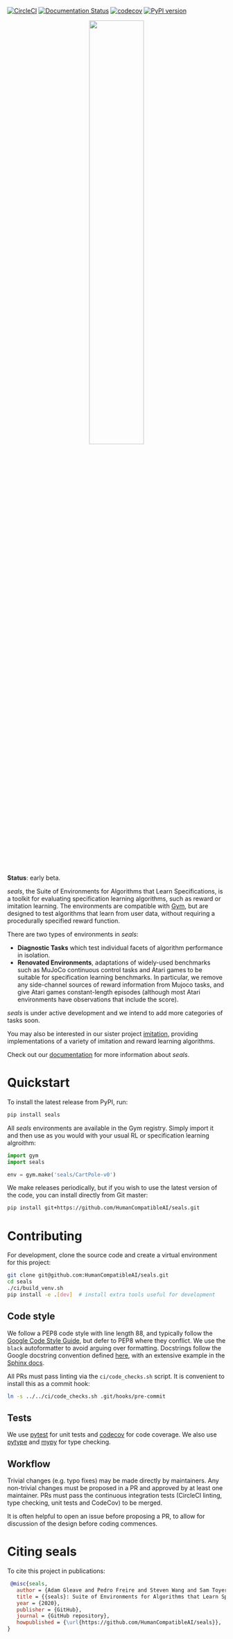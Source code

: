 [![CircleCI](https://circleci.com/gh/HumanCompatibleAI/seals.svg?style=svg)](https://circleci.com/gh/HumanCompatibleAI/seals)
[![Documentation Status](https://readthedocs.org/projects/seals/badge/?version=latest)](https://seals.readthedocs.io/en/latest/?badge=latest)
[![codecov](https://codecov.io/gh/HumanCompatibleAI/seals/branch/master/graph/badge.svg)](https://codecov.io/gh/HumanCompatibleAI/seals)
[![PyPI version](https://badge.fury.io/py/seals.svg)](https://badge.fury.io/py/seals)

<p align="center"><img src="docs/_static/img/logo.svg" width="50%"/></p>

**Status**: early beta.

*seals*, the Suite of Environments for Algorithms that Learn Specifications, is a toolkit for
evaluating specification learning algorithms, such as reward or imitation learning. The
environments are compatible with [Gym](https://github.com/openai/gym), but are designed
to test algorithms that learn from user data, without requiring a procedurally specified
reward function.

There are two types of environments in *seals*:

  - **Diagnostic Tasks** which test individual facets of algorithm performance in isolation.
  - **Renovated Environments**, adaptations of widely-used benchmarks such as MuJoCo continuous
      control tasks and Atari games to be suitable for specification learning benchmarks. In particular, 
      we remove any side-channel sources of reward information from Mujoco tasks, and give Atari games constant-length episodes (although most Atari environments have observations that include the score).

*seals* is under active development and we intend to add more categories of tasks soon.
 
You may also be interested in our sister project [imitation](https://github.com/humancompatibleai/imitation/),
providing implementations of a variety of imitation and reward learning algorithms.

Check out our [documentation](https://seals.readthedocs.io/en/latest/) for more information about *seals*.

# Quickstart

To install the latest release from PyPI, run:
 
```bash
pip install seals
```

All *seals* environments are available in the Gym registry. Simply import it and then use as you
would with your usual RL or specification learning algroithm:

```python
import gym
import seals

env = gym.make('seals/CartPole-v0')
```

We make releases periodically, but if you wish to use the latest version of the code, you can
install directly from Git master:

```bash
pip install git+https://github.com/HumanCompatibleAI/seals.git
```

# Contributing

For development, clone the source code and create a virtual environment for this project:

```bash
git clone git@github.com:HumanCompatibleAI/seals.git
cd seals
./ci/build_venv.sh
pip install -e .[dev]  # install extra tools useful for development
```

## Code style

We follow a PEP8 code style with line length 88, and typically follow the [Google Code Style Guide](http://google.github.io/styleguide/pyguide.html),
but defer to PEP8 where they conflict. We use the `black` autoformatter to avoid arguing over formatting.
Docstrings follow the Google docstring convention defined [here](http://google.github.io/styleguide/pyguide.html#38-comments-and-docstrings),
with an extensive example in the [Sphinx docs](https://sphinxcontrib-napoleon.readthedocs.io/en/latest/example_google.html).

All PRs must pass linting via the `ci/code_checks.sh` script. It is convenient to install this as a commit hook:

```bash
ln -s ../../ci/code_checks.sh .git/hooks/pre-commit
```

## Tests

We use [pytest](https://docs.pytest.org/en/latest/) for unit tests
and [codecov](http://codecov.io/) for code coverage.
We also use [pytype](https://github.com/google/pytype) and [mypy](http://mypy-lang.org/)
for type checking.

## Workflow

Trivial changes (e.g. typo fixes) may be made directly by maintainers. Any non-trivial changes
must be proposed in a PR and approved by at least one maintainer. PRs must pass the continuous 
integration tests (CircleCI linting, type checking, unit tests and CodeCov) to be merged.

It is often helpful to open an issue before proposing a PR, to allow for discussion of the design
before coding commences.

# Citing seals

To cite this project in publications:

```bibtex
 @misc{seals,
   author = {Adam Gleave and Pedro Freire and Steven Wang and Sam Toyer},
   title = {{seals}: Suite of Environments for Algorithms that Learn Specifications},
   year = {2020},
   publisher = {GitHub},
   journal = {GitHub repository},
   howpublished = {\url{https://github.com/HumanCompatibleAI/seals}},
}
```
